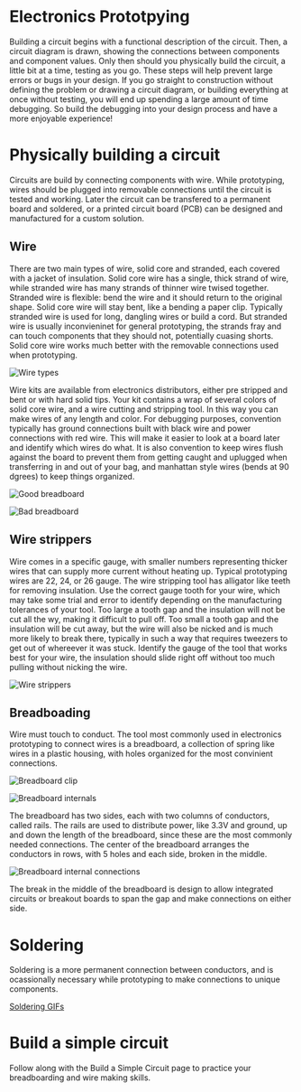 # Electronics Prototpying

Building a circuit begins with a functional description of the circuit. Then, a circuit diagram is drawn, showing the connections between components and component values. Only then should you physically build the circuit, a little bit at a time, testing as you go. These steps will help prevent large errors or bugs in your design. If you go straight to construction without defining the problem or drawing a circuit diagram, or building everything at once without testing, you will end up spending a large amount of time debugging. So build the debugging into your design process and have a more enjoyable experience!

# Physically building a circuit

Circuits are build by connecting components with wire. While prototyping, wires should be plugged into removable connections until the circuit is tested and working. Later the circuit can be transfered to a permanent board and soldered, or a printed circuit board (PCB) can be designed and manufactured for a custom solution.

## Wire

There are two main types of wire, solid core and stranded, each covered with a jacket of insulation. Solid core wire has a single, thick strand of wire, while stranded wire has many strands of thinner wire twised together. Stranded wire is flexible: bend the wire and it should return to the original shape. Solid core wire will stay bent, like a bending a paper clip. Typically stranded wire is used for long, dangling wires or build a cord. But stranded wire is usually inconvieninet for general prototyping, the strands fray and can touch components that they should not, potentially cuasing shorts. Solid core wire works much better with the removable connections used when prototyping.

![Wire types](/images/wire-types.jpg)

Wire kits are available from electronics distributors, either pre stripped and bent or with hard solid tips. Your kit contains a wrap of several colors of solid core wire, and a wire cutting and stripping tool. In this way you can make wires of any length and color. For debugging purposes, convention typically has ground connections built with black wire and power connections with red wire. This will make it easier to look at a board later and identify which wires do what. It is also convention to keep wires flush against the board to prevent them from getting caught and uplugged when transferring in and out of your bag, and manhattan style wires (bends at 90 dgrees) to keep things organized.

![Good breadboard](/images/good-circuit.jpeg)

![Bad breadboard](/images/bad-circuit.jpeg)

## Wire strippers
Wire comes in a specific gauge, with smaller numbers representing thicker wires that can supply more current without heating up. Typical prototyping wires are 22, 24, or 26 gauge. The wire stripping tool has alligator like teeth for removing insulation. Use the correct gauge tooth for your wire, which may take some trial and error to identify depending on the manufacturing tolerances of your tool. Too large a tooth gap and the insulation will not be cut all the wy, making it difficult to pull off. Too small a tooth gap and the insulation will be cut away, but the wire will also be nicked and is much more likely to break there, typically in such a way that requires tweezers to get out of whereever it was stuck. Identify the gauge of the tool that works best for your wire, the insulation should slide right off without too much pulling without nicking the wire.

![Wire strippers](/images/wire-strippers.jpg)

## Breadboading

Wire must touch to conduct. The tool most commonly used in electronics prototyping to connect wires is a breadboard, a collection of spring like wires in a plastic housing, with holes organized for the most convinient connections.

![Breadboard clip](/images/clip.png)

![Breadboard internals](/images/breadboard-internals.png)

The breadboard has two sides, each with two columns of conductors, called rails. The rails are used to distribute power, like 3.3V and ground, up and down the length of the breadboard, since these are the most commonly needed connections. The center of the breadboard arranges the conductors in rows, with 5 holes and each side, broken in the middle.

![Breadboard internal connections](/images/breadboard-connections.png)

The break in the middle of the breadboard is design to allow integrated circuits or breakout boards to span the gap and make connections on either side.

# Soldering

Soldering is a more permanent connection between conductors, and is ocassionally necessary while prototyping to make connections to unique components.

[Soldering GIFs](http://hades.mech.northwestern.edu/index.php/EDI_Bootcamp)

# Build a simple circuit

Follow along with the Build a Simple Circuit page to practice your breadboarding and wire making skills.
